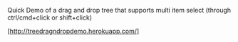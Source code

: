 Quick Demo of a drag and drop tree that supports multi item select (through ctrl/cmd+click or shift+click)

[http://treedragndropdemo.herokuapp.com/]
